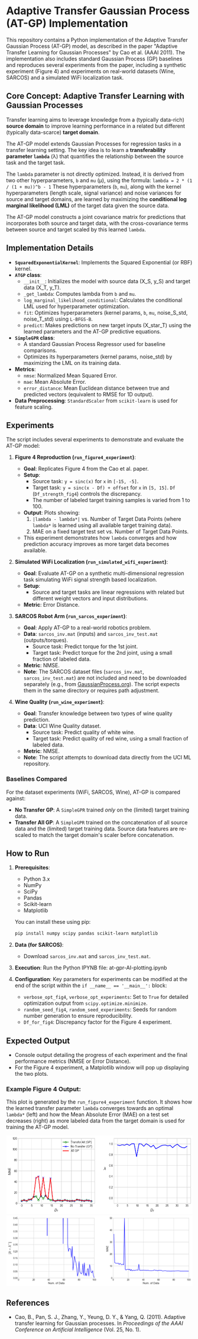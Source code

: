 # Adaptive Transfer Gaussian Process (AT-GP) Implementation

This repository contains a Python implementation of the Adaptive Transfer Gaussian Process (AT-GP) model, as described in the paper "Adaptive Transfer Learning for Gaussian Processes" by Cao et al. (AAAI 2011). The implementation also includes standard Gaussian Process (GP) baselines and reproduces several experiments from the paper, including a synthetic experiment (Figure 4) and experiments on real-world datasets (Wine, SARCOS) and a simulated WiFi localization task.

## Core Concept: Adaptive Transfer Learning with Gaussian Processes

Transfer learning aims to leverage knowledge from a (typically data-rich) **source domain** to improve learning performance in a related but different (typically data-scarce) **target domain**.

The AT-GP model extends Gaussian Processes for regression tasks in a transfer learning setting. The key idea is to learn a **transferability parameter `lambda`** (λ) that quantifies the relationship between the source task and the target task.

The `lambda` parameter is not directly optimized. Instead, it is derived from two other hyperparameters, `b` and `mu` (µ), using the formula:
`lambda = 2 * (1 / (1 + mu))^b - 1`
These hyperparameters (`b`, `mu`), along with the kernel hyperparameters (length scale, signal variance) and noise variances for source and target domains, are learned by maximizing the **conditional log marginal likelihood (LML)** of the target data given the source data.

The AT-GP model constructs a joint covariance matrix for predictions that incorporates both source and target data, with the cross-covariance terms between source and target scaled by this learned `lambda`.

## Implementation Details

-   **`SquaredExponentialKernel`**: Implements the Squared Exponential (or RBF) kernel.
-   **`ATGP` class**:
    -   `__init__`: Initializes the model with source data (X_S, y_S) and target data (X_T, y_T).
    -   `_get_lambda`: Computes lambda from `b` and `mu`.
    -   `log_marginal_likelihood_conditional`: Calculates the conditional LML used for hyperparameter optimization.
    -   `fit`: Optimizes hyperparameters (kernel params, `b`, `mu`, noise_S_std, noise_T_std) using `L-BFGS-B`.
    -   `predict`: Makes predictions on new target inputs (X_star_T) using the learned parameters and the AT-GP predictive equations.
-   **`SimpleGPR` class**:
    -   A standard Gaussian Process Regressor used for baseline comparisons.
    -   Optimizes its hyperparameters (kernel params, noise_std) by maximizing the LML on its training data.
-   **Metrics**:
    -   `nmse`: Normalized Mean Squared Error.
    -   `mae`: Mean Absolute Error.
    -   `error_distance`: Mean Euclidean distance between true and predicted vectors (equivalent to RMSE for 1D output).
-   **Data Preprocessing**: `StandardScaler` from `scikit-learn` is used for feature scaling.

## Experiments

The script includes several experiments to demonstrate and evaluate the AT-GP model:

1.  **Figure 4 Reproduction (`run_figure4_experiment`)**:
    -   **Goal**: Replicates Figure 4 from the Cao et al. paper.
    -   **Setup**:
        -   Source task: `y = sinc(x)` for `x` in `[-15, -5]`.
        -   Target task: `y = sinc(x - Df) + offset` for `x` in `[5, 15]`. `Df` (`Df_strength_fig4`) controls the discrepancy.
        -   The number of labeled target training samples is varied from 1 to 100.
    -   **Output**: Plots showing:
        1.  `|lambda - lambda*|` vs. Number of Target Data Points (where `lambda*` is learned using all available target training data).
        2.  MAE on a fixed target test set vs. Number of Target Data Points.
    -   This experiment demonstrates how `lambda` converges and how prediction accuracy improves as more target data becomes available.

2.  **Simulated WiFi Localization (`run_simulated_wifi_experiment`)**:
    -   **Goal**: Evaluate AT-GP on a synthetic multi-dimensional regression task simulating WiFi signal strength based localization.
    -   **Setup**:
        -   Source and target tasks are linear regressions with related but different weight vectors and input distributions.
    -   **Metric**: Error Distance.

3.  **SARCOS Robot Arm (`run_sarcos_experiment`)**:
    -   **Goal**: Apply AT-GP to a real-world robotics problem.
    -   **Data**: `sarcos_inv.mat` (inputs) and `sarcos_inv_test.mat` (outputs/torques).
        -   Source task: Predict torque for the 1st joint.
        -   Target task: Predict torque for the 2nd joint, using a small fraction of labeled data.
    -   **Metric**: NMSE.
    -   **Note**: The SARCOS dataset files (`sarcos_inv.mat`, `sarcos_inv_test.mat`) are not included and need to be downloaded separately (e.g., from [GaussianProcess.org](http://www.gaussianprocess.org/gpml/data/)). The script expects them in the same directory or requires path adjustment.

4.  **Wine Quality (`run_wine_experiment`)**:
    -   **Goal**: Transfer knowledge between two types of wine quality prediction.
    -   **Data**: UCI Wine Quality dataset.
        -   Source task: Predict quality of white wine.
        -   Target task: Predict quality of red wine, using a small fraction of labeled data.
    -   **Metric**: NMSE.
    -   **Note**: The script attempts to download data directly from the UCI ML repository.

### Baselines Compared

For the dataset experiments (WiFi, SARCOS, Wine), AT-GP is compared against:
-   **No Transfer GP**: A `SimpleGPR` trained *only* on the (limited) target training data.
-   **Transfer All GP**: A `SimpleGPR` trained on the concatenation of all source data and the (limited) target training data. Source data features are re-scaled to match the target domain's scaler before concatenation.

## How to Run

1.  **Prerequisites**:
    -   Python 3.x
    -   NumPy
    -   SciPy
    -   Pandas
    -   Scikit-learn
    -   Matplotlib

    You can install these using pip:
    ```bash
    pip install numpy scipy pandas scikit-learn matplotlib
    ```

2.  **Data (for SARCOS)**:
    -   Download `sarcos_inv.mat` and `sarcos_inv_test.mat`.

3.  **Execution**:
    Run the Python IPYNB file: at-gpr-AI-plotting.ipynb

4.  **Configuration**:
    Key parameters for experiments can be modified at the end of the script within the `if __name__ == '__main__':` block:
    -   `verbose_opt_fig4`, `verbose_opt_experiments`: Set to `True` for detailed optimization output from `scipy.optimize.minimize`.
    -   `random_seed_fig4`, `random_seed_experiments`: Seeds for random number generation to ensure reproducibility.
    -   `Df_for_fig4`: Discrepancy factor for the Figure 4 experiment.

## Expected Output

-   Console output detailing the progress of each experiment and the final performance metrics (NMSE or Error Distance).
-   For the Figure 4 experiment, a Matplotlib window will pop up displaying the two plots.

### Example Figure 4 Output:

This plot is generated by the `run_figure4_experiment` function. It shows how the learned transfer parameter `lambda` converges towards an optimal `lambda*` (left) and how the Mean Absolute Error (MAE) on a test set decreases (right) as more labeled data from the target domain is used for training the AT-GP model.

![Figure 2 Reproduction](output1.png)
![Figure 2 Reproduction](output2.png)

## References

-   Cao, B., Pan, S. J., Zhang, Y., Yeung, D. Y., & Yang, Q. (2011). Adaptive transfer learning for Gaussian processes. In *Proceedings of the AAAI Conference on Artificial Intelligence* (Vol. 25, No. 1).
